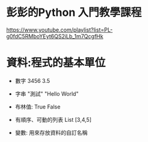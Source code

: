 # 彭彭的Python 入門教學課程
https://www.youtube.com/playlist?list=PL-g0fdC5RMboYEyt6QS2iLb_1m7QcgfHk

# 資料:程式的基本單位

+ 數字
3456
3.5

+ 字串
"測試"
"Hello World"

+ 布林值: 
True
False

+ 有順序、可動的列表 List
[3,4,5]








+ 變數: 用來存放資料的自訂名稱

